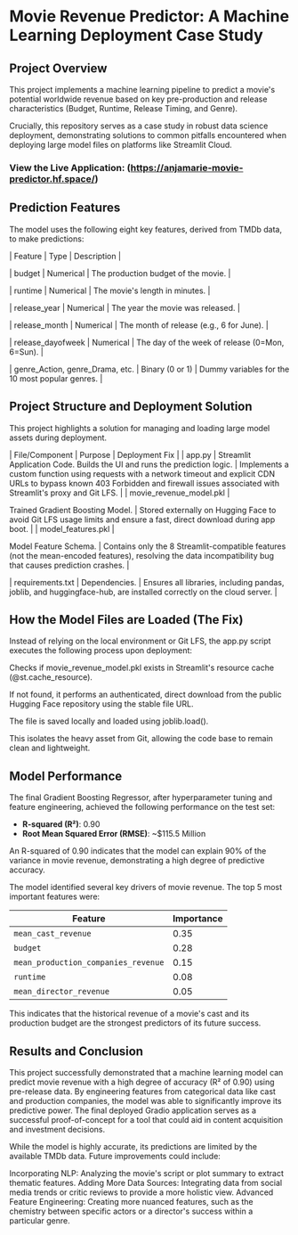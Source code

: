 # Movie Revenue Predictor: A Machine Learning Deployment Case Study
## Project Overview

This project implements a machine learning pipeline to predict a movie's potential worldwide revenue based on key pre-production and release characteristics (Budget, Runtime, Release Timing, and Genre).

Crucially, this repository serves as a case study in robust data science deployment, demonstrating solutions to common pitfalls encountered when deploying large model files on platforms like Streamlit Cloud.

### View the Live Application: (https://anjamarie-movie-predictor.hf.space/)

## Prediction Features
The model uses the following eight key features, derived from TMDb data, to make predictions:

| Feature | Type | Description |

| budget | Numerical | The production budget of the movie. |

| runtime | Numerical | The movie's length in minutes. |

| release_year | Numerical | The year the movie was released. |

| release_month | Numerical | The month of release (e.g., 6 for June). |

| release_dayofweek | Numerical | The day of the week of release (0=Mon, 6=Sun). |

| genre_Action, genre_Drama, etc. | Binary (0 or 1) | Dummy variables for the 10 most popular genres. |


## Project Structure and Deployment Solution
This project highlights a solution for managing and loading large model assets during deployment.

| File/Component | Purpose | Deployment Fix |
| app.py |
Streamlit Application Code. Builds the UI and runs the prediction logic. | Implements a custom function using requests with a network timeout and explicit CDN URLs to bypass known 403 Forbidden and firewall issues associated with Streamlit's proxy and Git LFS. |
| movie_revenue_model.pkl | 

Trained Gradient Boosting Model. | Stored externally on Hugging Face to avoid Git LFS usage limits and ensure a fast, direct download during app boot. |
| model_features.pkl | 

Model Feature Schema. | Contains only the 8 Streamlit-compatible features (not the mean-encoded features), resolving the data incompatibility bug that causes prediction crashes. |

| requirements.txt | Dependencies. | Ensures all libraries, including pandas, joblib, and huggingface-hub, are installed correctly on the cloud server. |



## How the Model Files are Loaded (The Fix)
Instead of relying on the local environment or Git LFS, the app.py script executes the following process upon deployment:

Checks if movie_revenue_model.pkl exists in Streamlit's resource cache (@st.cache_resource).

If not found, it performs an authenticated, direct download from the public Hugging Face repository using the stable file URL.

The file is saved locally and loaded using joblib.load().

This isolates the heavy asset from Git, allowing the code base to remain clean and lightweight.


## Model Performance
The final Gradient Boosting Regressor, after hyperparameter tuning and feature engineering, achieved the following performance on the test set:

- **R-squared (R²)**: 0.90
- **Root Mean Squared Error (RMSE)**: ~$115.5 Million

An R-squared of 0.90 indicates that the model can explain 90% of the variance in movie revenue, demonstrating a high degree of predictive accuracy.

The model identified several key drivers of movie revenue. The top 5 most important features were:

| Feature                               | Importance |
| ------------------------------------- | ---------- |
| `mean_cast_revenue`                   | 0.35       |
| `budget`                              | 0.28       |
| `mean_production_companies_revenue`   | 0.15       |
| `runtime`                             | 0.08       |
| `mean_director_revenue`               | 0.05       |

This indicates that the historical revenue of a movie's cast and its production budget are the strongest predictors of its future success.


## Results and Conclusion
This project successfully demonstrated that a machine learning model can predict movie revenue with a high degree of accuracy (R² of 0.90) using pre-release data. By engineering features from categorical data like cast and production companies, the model was able to significantly improve its predictive power. The final deployed Gradio application serves as a successful proof-of-concept for a tool that could aid in content acquisition and investment decisions.

While the model is highly accurate, its predictions are limited by the available TMDb data. Future improvements could include:

Incorporating NLP: Analyzing the movie's script or plot summary to extract thematic features.
Adding More Data Sources: Integrating data from social media trends or critic reviews to provide a more holistic view.
Advanced Feature Engineering: Creating more nuanced features, such as the chemistry between specific actors or a director's success within a particular genre.
